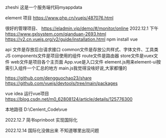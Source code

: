 zheshi 这是一个服务端代码myappdata

<!--http://localhost:8988/index.html-->

element  项目
https://www.php.cn/vuejs/487076.html


很好的管理项目、
https://eladmin.vip/demo/#/monitor/online
2022.12.1 下午
https://www.gxlsystem.com/qianduan-2693.html
https://v2.cn.vuejs.org/v2/guide/installation.html
npm install vue




api 文件是存放后台请求接口
common文件是存放公共样式、字体文件、工具类JS
components文件是项目使用的组件
route文件是路由器
store文件是vuex文件
web文件是项目各个主页面
App.vue是入口文件
element.js用来element-ui按需引入组件一个汇总的地方
main.js我觉得没啥好说,大家都懂的

https://github.com/dengguochao23/share
https://github.com/vuejs/devtools/tree/main/packages






vue
idea 运行vue项目
https://blog.csdn.net/m0_62808124/article/details/125776300

本地路径
D:\Cenlent_Code\vue

2022.12.7 
简书sprinboot 实现国际化

2022.12.14 国际化没做出来  不知道哪里出现问题

